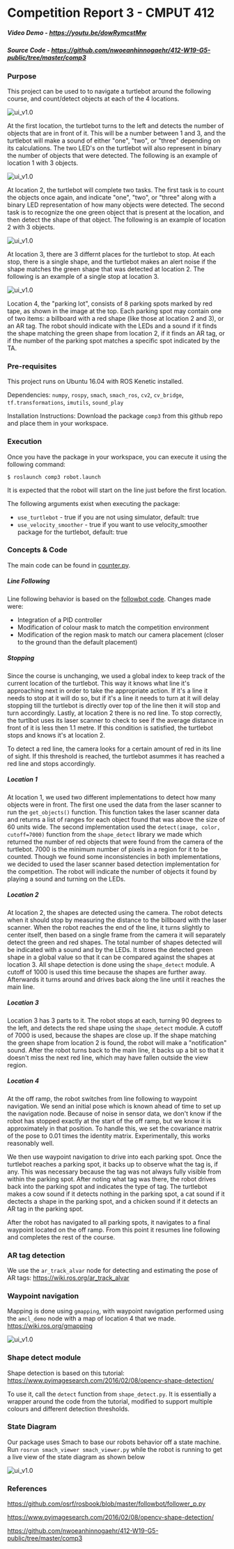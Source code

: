 Competition Report 3 - CMPUT 412
================================

##### Video Demo - https://youtu.be/dowRymcstMw
##### Source Code - https://github.com/nwoeanhinnogaehr/412-W19-G5-public/tree/master/comp3

### Purpose

This project can be used to to navigate a turtlebot around the following course, and count/detect
objects at each of the 4 locations.

![ui_v1.0](https://github.com/nwoeanhinnogaehr/412-W19-G5-public/blob/master/media/comp3_course.png?raw=true)

At the first location, the turtlebot turns to the left and detects the number of objects that are in
front of it. This will be a number between 1 and 3, and the turtlebot will make a sound of either "one",
"two", or "three" depending on its calculations. The two LED's on the turtlebot will also represent in
binary the number of objects that were detected. The following is an example of location 1 with 3
objects.

![ui_v1.0](https://github.com/nwoeanhinnogaehr/412-W19-G5-public/blob/master/media/loc1.png?raw=true)

At location 2, the turtlebot will complete two tasks. The first task is to count the objects once again,
and indicate "one", "two", or "three" along with a binary LED representation of how many objects were
detected. The second task is to recognize the one green object that is present at the location, and then
detect the shape of that object. The following is an example of location 2 with 3 objects.

![ui_v1.0](https://github.com/nwoeanhinnogaehr/412-W19-G5-public/blob/master/media/loc2.png?raw=true)

At location 3, there are 3 differnt places for the turtlebot to stop. At each stop, there is a single
shape, and the turtlebot makes an alert noise if the shape matches the green shape that was detected
at location 2. The following is an example of a single stop at location 3.

![ui_v1.0](https://github.com/nwoeanhinnogaehr/412-W19-G5-public/blob/master/media/loc3.png?raw=true)

Location 4, the "parking lot", consists of 8 parking spots marked by red tape, as shown in the image at the top.
Each parking spot may contain one of two items: a billboard with a red shape (like those at location 2 and 3), or an AR tag.
The robot should indicate with the LEDs and a sound if it finds the shape matching the green shape
from location 2, if it finds an AR tag, or if the number of the parking spot matches a specific spot
indicated by the TA.

### Pre-requisites

This project runs on Ubuntu 16.04 with ROS Kenetic installed.

Dependencies: `numpy`, `rospy`, `smach`, `smach_ros`, `cv2`, `cv_bridge`, `tf.transformations`, `imutils`,
`sound_play`

Installation Instructions: Download the package `comp3` from this github repo
and place them in your workspace.

### Execution

Once you have the package in your workspace, you can execute it using the following command:

`$ roslaunch comp3 robot.launch`

It is expected that the robot will start on the line just before the first location.

The following arguments exist when executing the package:

* `use_turtlebot` - true if you are not using simulator, default: true
* `use_velocity_smoother` - true if you want to use velocity_smoother package for the turtlebot, default: true

### Concepts & Code

The main code can be found in [counter.py](https://github.com/nwoeanhinnogaehr/412-W19-G5-public/blob/master/comp3/counter.py).

##### Line Following
Line following behavior is based on the [followbot code](https://github.com/osrf/rosbook/blob/master/followbot/follower_p.py).
Changes made were:

* Integration of a PID controller
* Modification of colour mask to match the competition environment
* Modification of the region mask to match our camera placement (closer to the ground than the default placement)

##### Stopping
Since the course is unchanging, we used a global index to keep track of the current location of the turtlebot.
This way it knows what line it's approaching next in order to take the appropriate action. If it's a line it
needs to stop at it will do so, but if it's a line it needs to turn at it will delay stopping till the turtlebot
is directly over top of the line then it will stop and turn accordingly. Lastly, at location 2 there is no red line.
To stop correctly, the turtlbot uses its laser scanner to check to see if the average distance in front of it is less
then 1.1 metre. If this condition is satisfied, the turtlebot stops and knows it's at location 2.

To detect a red line, the camera looks for a certain amount of red in its line of sight. If this threshold is reached,
the turtlebot asummes it has reached a red line and stops accordingly.

##### Location 1
At location 1, we used two different implementations to detect how many objects were in front. The first one used the data from the laser scanner to run the `get_objects()` function. This function takes the laser scanner data and returns a list of ranges for each object found that was above the size of 60 units wide. The second implementation used the `detect(image, color, cutoff=7000)` function from the `shape_detect` library we made which returned the number of red objects that were found from the camera of the turtlebot. 7000 is the minimum number of pixels in a region for it to be counted. Though we found some inconsistencies in both implementations, we decided to used the laser scanner based detection implementation for the competition. The robot will indicate the number of objects it found by playing a sound and turning on the LEDs.

##### Location 2
At location 2, the shapes are detected using the camera. The robot detects when it should stop by measuring the distance to the billboard with the laser scanner. When the robot reaches the end of the line, it turns slightly to center itself, then based on a single frame from the camera it will separately detect the green and red shapes. The total number of shapes detected will be indicated with a sound and by the LEDs. It stores the detected green shape in a global value so that it can be compared against the shapes at location 3. All shape detection is done using the `shape_detect` module. A cutoff of 1000 is used this time because the shapes are further away. Afterwards it turns around and drives back along the line until it reaches the main line.

##### Location 3

Location 3 has 3 parts to it. The robot stops at each, turning 90 degrees to the left, and detects the red shape using the `shape_detect` module. A cutoff of 7000 is used, because the shapes are close up. If the shape matching the green shape from location 2 is found, the robot will make a "notification" sound. After the robot turns back to the main line, it backs up a bit so that it doesn't miss the next red line, which may have fallen outside the view region.

##### Location 4

At the off ramp, the robot switches from line following to waypoint navigation.
We send an initial pose which is known ahead of time to set up the navigation node.
Because of noise in sensor data, we don't know if the robot has stopped exactly at the start of the off ramp,
but we know it is approximately in that position. To handle this, we set the covariance matrix of the pose
to 0.01 times the identity matrix. Experimentally, this works reasonably well.

We then use waypoint navigation to drive into each parking spot. Once the turtlebot reaches a parking spot, it backs up to observe what the tag is, if any. 
This was necessary because the tag was not always fully visible from within the parking spot.
After noting what tag was there, the robot drives back into the parking spot and indicates the type of tag. The turtlebot makes a cow sound if it detects nothing in the parking spot, a cat sound if it dectects a shape in the parking spot, and a chicken sound if it detects an AR tag in the parking spot.

After the robot has navigated to all parking spots, it navigates to a final waypoint located on the off ramp.
From this point it resumes line following and completes the rest of the course.

### AR tag detection

We use the `ar_track_alvar` node for detecting and estimating the pose of AR tags: https://wiki.ros.org/ar_track_alvar

### Waypoint navigation

Mapping is done using `gmapping`, with
waypoint navigation performed using the `amcl_demo` node with a map of location 4 that we made.
https://wiki.ros.org/gmapping


![ui_v1.0](https://github.com/nwoeanhinnogaehr/412-W19-G5-public/blob/master/media/comp3_map.png?raw=true)

### Shape detect module

Shape detection is based on this tutorial: https://www.pyimagesearch.com/2016/02/08/opencv-shape-detection/

To use it, call the `detect` function from `shape_detect.py`. It is essentially a wrapper
around the code from the tutorial, modified to support multiple colours and different
detection thresholds.

### State Diagram

Our package uses Smach to base our robots behavior off a state machine. Run `rosrun smach_viewer smach_viewer.py` while the robot is running to get a live view of the state diagram as shown below

![ui_v1.0](https://github.com/nwoeanhinnogaehr/412-W19-G5-public/blob/master/media/smach.png?raw=true)

### References

https://github.com/osrf/rosbook/blob/master/followbot/follower_p.py

https://www.pyimagesearch.com/2016/02/08/opencv-shape-detection/

https://github.com/nwoeanhinnogaehr/412-W19-G5-public/tree/master/comp3
